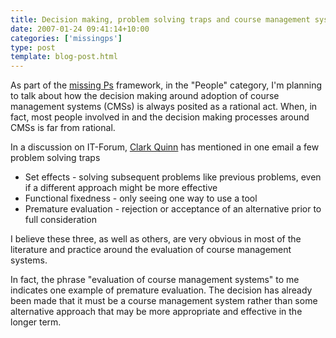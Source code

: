 ```yaml
---
title: Decision making, problem solving traps and course management systems
date: 2007-01-24 09:41:14+10:00
categories: ['missingps']
type: post
template: blog-post.html
---
```

As part of the [missing Ps](http://cq-pan.cqu.edu.au/david-jones/blog/?cat=13) framework, in the "People" category, I'm planning to talk about how the decision making around adoption of course management systems (CMSs) is always posited as a rational act. When, in fact, most people involved in and the decision making processes around CMSs is far from rational.

In a discussion on IT-Forum, [Clark Quinn](http://www.quinnovation.com) has mentioned in one email a few problem solving traps

- Set effects - solving subsequent problems like previous problems, even if a different approach might be more effective
- Functional fixedness - only seeing one way to use a tool
- Premature evaluation - rejection or acceptance of an alternative prior to full consideration

I believe these three, as well as others, are very obvious in most of the literature and practice around the evaluation of course management systems.

In fact, the phrase "evaluation of course management systems" to me indicates one example of premature evaluation. The decision has already been made that it must be a course management system rather than some alternative approach that may be more appropriate and effective in the longer term.